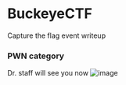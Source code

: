 # BuckeyeCTF
Capture the flag event writeup

### PWN category


Dr. staff will see you now
![image](https://user-images.githubusercontent.com/71208443/138665933-89e6f7f6-ad9e-4e04-9535-1d769c0f5bf7.png)
